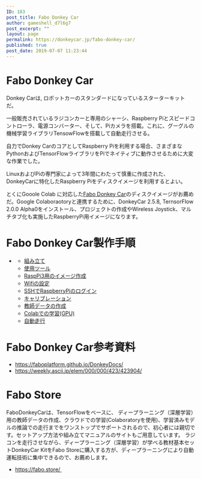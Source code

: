 ```yaml
---
ID: 183
post_title: Fabo Donkey Car
author: gameshell_d7l6g7
post_excerpt: ""
layout: page
permalink: https://donkeycar.jp/fabo-donkey-car/
published: true
post_date: 2019-07-07 11:23:44
---
```

<h1>Fabo Donkey Car</h1>
Donkey Carは, ロボットカーのスタンダードになっているスターターキットだ。

一般販売されているラジコンカーと専用のシャーシ、Raspberry Piとスピードコントローラ、電源コンバーター、そして、Piカメラを搭載。これに、グーグルの機械学習ライブラリTensowFlowを搭載して自動走行させる。

自力でDonkey CarのコアとしてRaspberry Piを利用する場合、さまざまなPythonおよびTensorFlowライブラリをPiでネイティブに動作させるために大変な作業でした。

LinuxおよびPiの専門家によって3年間にわたって慎重に作成された、DonkeyCarに特化したRaspberry Piをディスクイメージを利用するとよい。

とくにGooole Colab に対応した<a href="https://donkeycar.jp/fabo-donkey-car/">Fabo Donkey Car</a>のディスクイメージがお薦めだ。Google Colaboraotoryと連携するために、DonkeyCar 2.5.8, TernsorFlow 2.0.0 Alpha0をインストール、プロジェクトの作成やWireless Joystick、マルチタブ化も実施したRaspberryPi用イメージになります。
<h1>Fabo Donkey Car製作手順</h1>
<div class="md-sidebar md-sidebar--primary" data-md-component="navigation">
<div class="md-sidebar__scrollwrap">
<div class="md-sidebar__inner"><nav class="md-nav md-nav--primary" data-md-level="0">
<ul class="md-nav__list" data-md-scrollfix="">
 	<li class="md-nav__item md-nav__item--active md-nav__item--nested"><nav class="md-nav" data-md-component="collapsible" data-md-level="1">
<ul class="md-nav__list" data-md-scrollfix="">
 	<li class="md-nav__item"><a class="md-nav__link" title="組み立て" href="https://faboplatform.github.io/DonkeyDocs/1.DonkeyCar2%E3%81%AE%E6%A7%8B%E7%AF%89/00.build/">組み立て</a></li>
 	<li class="md-nav__item"><a class="md-nav__link" title="使用ツール" href="https://faboplatform.github.io/DonkeyDocs/1.DonkeyCar2%E3%81%AE%E6%A7%8B%E7%AF%89/01.Tools/">使用ツール</a></li>
 	<li class="md-nav__item md-nav__item--active"><a class="md-nav__link md-nav__link--active" title="RaspPi3用のイメージ作成" href="https://faboplatform.github.io/DonkeyDocs/1.DonkeyCar2%E3%81%AE%E6%A7%8B%E7%AF%89/02.rasppi_allsetting/">RaspPi3用のイメージ作成</a></li>
 	<li class="md-nav__item"><a class="md-nav__link" title="Wifiの設定" href="https://faboplatform.github.io/DonkeyDocs/1.DonkeyCar2%E3%81%AE%E6%A7%8B%E7%AF%89/03.network/">Wifiの設定</a></li>
 	<li class="md-nav__item"><a class="md-nav__link" title="SSHでRaspberryPiのログイン" href="https://faboplatform.github.io/DonkeyDocs/1.DonkeyCar2%E3%81%AE%E6%A7%8B%E7%AF%89/04.ssh/">SSHでRaspberryPiのログイン</a></li>
 	<li class="md-nav__item"><a class="md-nav__link" title="キャリブレーション" href="https://faboplatform.github.io/DonkeyDocs/1.DonkeyCar2%E3%81%AE%E6%A7%8B%E7%AF%89/05.calbration/">キャリブレーション</a></li>
 	<li class="md-nav__item"><a class="md-nav__link" title="教師データの作成" href="https://faboplatform.github.io/DonkeyDocs/1.DonkeyCar2%E3%81%AE%E6%A7%8B%E7%AF%89/06.parent/">教師データの作成</a></li>
 	<li class="md-nav__item"><a class="md-nav__link" title="Colabでの学習(GPU)" href="https://faboplatform.github.io/DonkeyDocs/1.DonkeyCar2%E3%81%AE%E6%A7%8B%E7%AF%89/07.train_colab/">Colabでの学習(GPU)</a></li>
 	<li class="md-nav__item"><a class="md-nav__link" title="自動走行" href="https://faboplatform.github.io/DonkeyDocs/1.DonkeyCar2%E3%81%AE%E6%A7%8B%E7%AF%89/08.autopilot/">自動走行</a></li>
</ul>
</nav></li>
</ul>
</nav></div>
</div>
</div>
<div class="md-content"><article class="md-content__inner md-typeset">
<p id="rasppi3"></p>

</article></div>
<h1>Fabo Donkey Car参考資料</h1>
<ul>
 	<li><a href="https://faboplatform.github.io/DonkeyDocs/">https://faboplatform.github.io/DonkeyDocs/</a></li>
 	<li><a href="https://weekly.ascii.jp/elem/000/000/423/423904/">https://weekly.ascii.jp/elem/000/000/423/423904/</a></li>
</ul>
<h1>Fabo Store</h1>
FaboDonkeyCarは、TensorFlowをベースに、 ディープラーニング（深層学習）用の教師データの作成、クラウドでの学習(Colaboratoryを使用)、学習済みモデルの推論での走行までをワンストップでサポートされるので、初心者には親切です。セットアップ方法や組み立てマニュアルのサイトもご用意しています。
ラジコンを走行させながら、ディープラーニング（深層学習）が学べる教材基本セットDonkeyCar KitをFabo Storeに購入する方が、ディープラーニングにより自動運転技術に集中できるので、お薦めします。
<ul>
 	<li><a href="https://fabo.store/">https://fabo.store/ </a></li>
</ul>